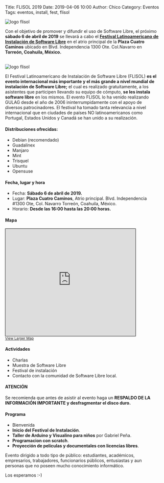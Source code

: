 Title: FLISOL 2019
Date: 2019-04-06 10:00
Author: Chico
Category: Eventos
Tags: eventos, install, fest, flisol

<img class="img-fluid" src="{attach}2018-04-28-flisol/LogoFLISoL-2018.png" alt="logo flisol">

<br />

Con el objetivo de promover y difundir el uso de Software Libre, el próximo **sábado 6 de abril de 2019** se llevará a cabo el **[Festival Latinoamericano de Instalación de Software Libre](https://flisol.info/FLISOL2019/Mexico/Torreon)** en el atrio principal de la **Plaza Cuatro Caminos** ubicado en Blvd. Independencia 1300 Ote. Col.Navarro en **Torreón, Coahuila, México.**

<!-- break -->

<br />

<img class="img-fluid" src="{attach}2019-04-06-flisol/Poster-FLISOL-2019.jpg" alt="logo flisol">

<br />

El Festival Latinoamericano de Instalación de Software Libre (FLISOL) **es el evento internacional más importante y el más grande a nivel mundial de instalación de Software Libre;** el cual es realizado gratuitamente, a los asistentes que participen llevando su equipo de cómputo, **se les instala software libre** en los mismos. El evento FLISOL lo ha venido realizando GULAG desde el año de 2006 ininterrumpidamente con el apoyo de diversos patrocinadores. El festival ha tomado tanta relevancia a nivel internacional que en ciudades de países NO latinoamericanos como Portugal, Estados Unidos y Canadá se han unido a su realización.

#### Distribuciones ofrecidas:

+ Debian (recomendado)
+ Guadalinex
+ Manjaro
+ Mint
+ Trisquel
+ Ubuntu
+ Opensuse

#### Fecha, lugar y hora

+ Fecha: **Sábado 6 de abril de 2019.**
+ Lugar: **Plaza Cuatro Caminos**, Atrio principal. Blvd. Independencia #1300 Ote, Col. Navarro Torreón, Coahuila, México.
+ Horario: **Desde las 16:00 hasta las 20:00 horas.**

#### Mapa

<iframe width="425" height="350" frameborder="0" scrolling="no" marginheight="0" marginwidth="0" src="https://www.openstreetmap.org/export/embed.html?bbox=-103.43679428100586%2C25.558185387938092%2C-103.43080759048462%2C25.561001942070654&amp;layer=mapnik" style="border: 1px solid black"></iframe><br/><small><a href="https://www.openstreetmap.org/#map=18/25.55959/-103.43380">View Larger Map</a></small>

#### Actividades

+ Charlas
+ Muestra de Software Libre
+ Festival de instalación
+ Contacto con la comunidad de Software Libre local.

#### ATENCIÓN

Se recomienda que antes de asistir al evento haga un **RESPALDO DE LA INFORMACIÓN IMPORTANTE y desfragmentar el disco duro.**

#### Programa

+ Bienvenida
+ **Inicio del Festival de Instalación**.
+ **Taller de Arduino y Visualino para niños** por Gabriel Peña.
+ **Programacion con scratch**.
+ **Proyección de películas y documentales con licencias libres**.

Evento dirigido a todo tipo de público: estudiantes, académicos, empresarios, trabajadores, funcionarios públicos, entusiastas y aun personas que no poseen mucho conocimiento informático.

Los esperamos :-)
